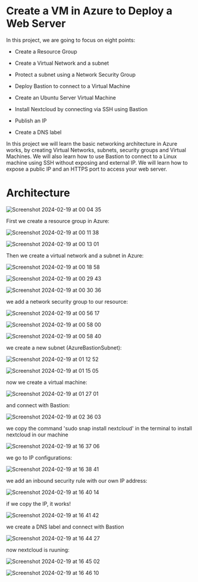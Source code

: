 # Create a VM in Azure to Deploy a Web Server

In this project, we are going to focus on eight points:

- Create a Resource Group

- Create a Virtual Network and a subnet

- Protect a subnet using a Network Security Group

- Deploy Bastion to connect to a Virtual Machine

- Create an Ubuntu Server Virtual Machine

- Install Nextcloud by connecting via SSH using Bastion

- Publish an IP

- Create a DNS label

In this project we will learn the basic networking architecture in Azure works, by creating Virtual Networks, subnets, security groups and Virtual Machines. We will also learn how to use Bastion to connect to a Linux machine using SSH without exposing and external IP. We will learn how to expose a public IP and an HTTPS port to access your web server.

# Architecture

![Screenshot 2024-02-19 at 00 04 35](https://github.com/redjules/Create-a-VM-in-Azure-to-Deploy-a-Web-Server/assets/106017493/88ba6f84-7ce9-46bd-b343-376e66d47d75)

First we create a resource group in Azure:

![Screenshot 2024-02-19 at 00 11 38](https://github.com/redjules/Create-a-VM-in-Azure-to-Deploy-a-Web-Server/assets/106017493/e19d8591-a0c2-4806-ba9e-7b3ee69b5ff3)

![Screenshot 2024-02-19 at 00 13 01](https://github.com/redjules/Create-a-VM-in-Azure-to-Deploy-a-Web-Server/assets/106017493/6b038bff-0662-4729-9774-9047b27d32a5)

Then we create a virtual network and a subnet in Azure:

![Screenshot 2024-02-19 at 00 18 58](https://github.com/redjules/Create-a-VM-in-Azure-to-Deploy-a-Web-Server/assets/106017493/4b69a65b-aa39-4032-888c-f22c767b3c29)

![Screenshot 2024-02-19 at 00 29 43](https://github.com/redjules/Create-a-VM-in-Azure-to-Deploy-a-Web-Server/assets/106017493/15a2f632-0a74-429c-96c9-0a4dce16fb58)

![Screenshot 2024-02-19 at 00 30 36](https://github.com/redjules/Create-a-VM-in-Azure-to-Deploy-a-Web-Server/assets/106017493/2a53ca94-c534-4204-852f-007798a03d32)


we add a network security group to our resource:

![Screenshot 2024-02-19 at 00 56 17](https://github.com/redjules/Create-a-VM-in-Azure-to-Deploy-a-Web-Server/assets/106017493/b02e29b0-272a-4ad5-a2f2-ead2738eceba)

![Screenshot 2024-02-19 at 00 58 00](https://github.com/redjules/Create-a-VM-in-Azure-to-Deploy-a-Web-Server/assets/106017493/e2d78c5d-c194-4ec9-ba8d-b8c962718afb)

![Screenshot 2024-02-19 at 00 58 40](https://github.com/redjules/Create-a-VM-in-Azure-to-Deploy-a-Web-Server/assets/106017493/85df72f2-1f7f-4def-b6d8-27797b8da775)

we create a new subnet (AzureBastionSubnet):

![Screenshot 2024-02-19 at 01 12 52](https://github.com/redjules/Create-a-VM-in-Azure-to-Deploy-a-Web-Server/assets/106017493/8850936a-78af-4242-a048-57207552cc94)


![Screenshot 2024-02-19 at 01 15 05](https://github.com/redjules/Create-a-VM-in-Azure-to-Deploy-a-Web-Server/assets/106017493/be9fa3e7-fe09-4af1-b4a2-850bba0b3ed7)

now we create a virtual machine:

![Screenshot 2024-02-19 at 01 27 01](https://github.com/redjules/Create-a-VM-in-Azure-to-Deploy-a-Web-Server/assets/106017493/6f60cb15-6cb9-45fc-bb82-c16a06527685)

and connect with Bastion:

![Screenshot 2024-02-19 at 02 36 03](https://github.com/redjules/Create-a-VM-in-Azure-to-Deploy-a-Web-Server/assets/106017493/a4bacf3c-ec1b-412e-85a9-fab2729e7079)

we copy the command 'sudo snap install nextcloud' in the terminal to install nextcloud in our machine

![Screenshot 2024-02-19 at 16 37 06](https://github.com/redjules/Create-a-VM-in-Azure-to-Deploy-a-Web-Server/assets/106017493/2b47a2bf-e54d-477c-85f6-58ec0465de83)

we go to IP configurations:

![Screenshot 2024-02-19 at 16 38 41](https://github.com/redjules/Create-a-VM-in-Azure-to-Deploy-a-Web-Server/assets/106017493/6ef7a226-b60e-4e0f-a655-12570f32e6c9)

we add an inbound security rule with our own IP address:

![Screenshot 2024-02-19 at 16 40 14](https://github.com/redjules/Create-a-VM-in-Azure-to-Deploy-a-Web-Server/assets/106017493/ab9937e9-31fb-416b-a17e-c2df134ac269)

if we copy the IP, it works!

![Screenshot 2024-02-19 at 16 41 42](https://github.com/redjules/Create-a-VM-in-Azure-to-Deploy-a-Web-Server/assets/106017493/c78d528f-aea4-4a91-a0ea-96472ddcd8c2)

we create a DNS label and connect with Bastion

![Screenshot 2024-02-19 at 16 44 27](https://github.com/redjules/Create-a-VM-in-Azure-to-Deploy-a-Web-Server/assets/106017493/27e0b927-7611-4960-b68c-73ac847f547a)

now nextcloud is ruuning:

![Screenshot 2024-02-19 at 16 45 02](https://github.com/redjules/Create-a-VM-in-Azure-to-Deploy-a-Web-Server/assets/106017493/fcc11951-236c-4d79-bcb4-1b33ad505967)

![Screenshot 2024-02-19 at 16 46 10](https://github.com/redjules/Create-a-VM-in-Azure-to-Deploy-a-Web-Server/assets/106017493/84318d86-17e5-4b7f-ab0b-32030dfc6122)


